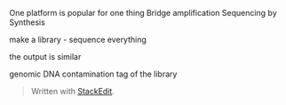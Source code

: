 One platform is popular for one thing
Bridge amplification 
Sequencing by Synthesis

make a library - sequence everything

the output is similar

genomic DNA contamination
tag of the library

> Written with [StackEdit](https://stackedit.io/).
<!--stackedit_data:
eyJoaXN0b3J5IjpbNzQ4MTY0NzAzLC0zMzkzOTk1NjcsLTg0Mz
cyNjY3NiwtMzM3MTc4NDgxLDIwMzU2NjgxNTcsNzMwOTk4MTE2
XX0=
-->
